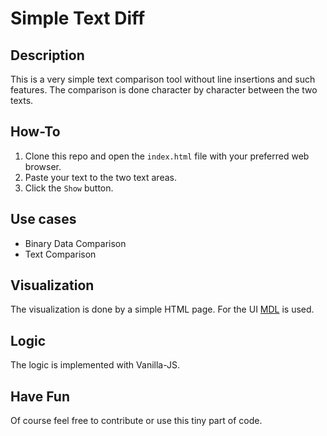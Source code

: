 # Simple Text Diff
## Description
This is a very simple text comparison tool without line insertions and such features. 
The comparison is done character by character between the two texts.

## How-To
1. Clone this repo and open the `index.html` file with your preferred web browser. 
2. Paste your text to the two text areas.
3. Click the `Show` button.

## Use cases
* Binary Data Comparison
* Text Comparison

## Visualization
The visualization is done by a simple HTML page. For the UI [MDL](https://github.com/google/material-design-lite) is used.

## Logic
The logic is implemented with Vanilla-JS.

## Have Fun
Of course feel free to contribute or use this tiny part of code.
